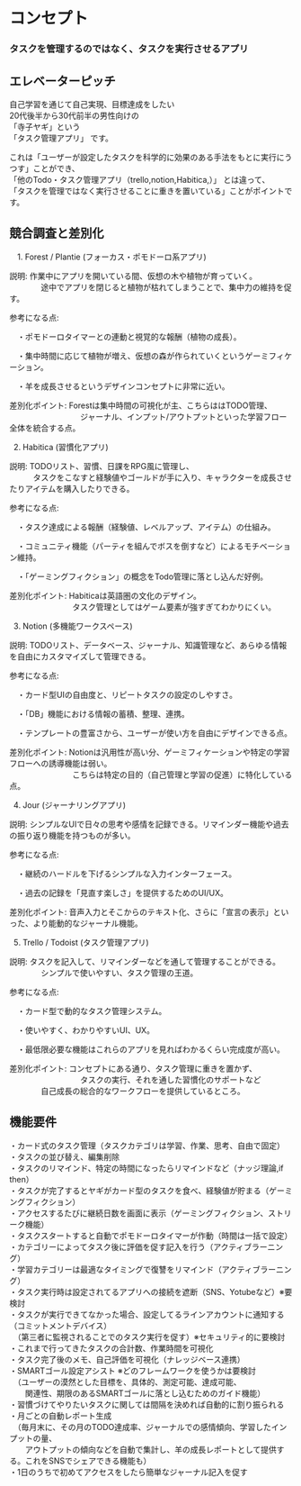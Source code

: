 # コンセプト

### タスクを管理するのではなく、タスクを実行させるアプリ


## エレベーターピッチ
自己学習を通じて自己実現、目標達成をしたい  
20代後半から30代前半の男性向けの  
「寺子ヤギ」という  
「タスク管理アプリ」 です。  

これは「ユーザーが設定したタスクを科学的に効果のある手法をもとに実行にうつす」ことができ、  
「他のTodo・タスク管理アプリ（trello,notion,Habitica,）」 とは違って、  
「タスクを管理ではなく実行させることに重きを置いている」ことがポイントです。  

## 競合調査と差別化

　1. Forest / Plantie (フォーカス・ポモドーロ系アプリ)  

  説明: 作業中にアプリを開いている間、仮想の木や植物が育っていく。  
  　　　　途中でアプリを閉じると植物が枯れてしまうことで、集中力の維持を促す。  

  参考になる点:

  　・ポモドーロタイマーとの連動と視覚的な報酬（植物の成長）。

  　・集中時間に応じて植物が増え、仮想の森が作られていくというゲーミフィケーション。

  　・羊を成長させるというデザインコンセプトに非常に近い。

   差別化ポイント: Forestは集中時間の可視化が主、こちらははTODO管理、  
   　　　　　　　　　ジャーナル、インプット/アウトプットといった学習フロー全体を統合する点。

2. Habitica (習慣化アプリ)

説明: TODOリスト、習慣、日課をRPG風に管理し、  
　　　タスクをこなすと経験値やゴールドが手に入り、キャラクターを成長させたりアイテムを購入したりできる。

参考になる点:

　・タスク達成による報酬（経験値、レベルアップ、アイテム）の仕組み。

　・コミュニティ機能（パーティを組んでボスを倒すなど）によるモチベーション維持。

　・「ゲーミングフィクション」の概念をTodo管理に落とし込んだ好例。

差別化ポイント: Habiticaは英語圏の文化のデザイン。  
　　　　　　　　タスク管理としてはゲーム要素が強すぎてわかりにくい。

3. Notion (多機能ワークスペース)

説明: TODOリスト、データベース、ジャーナル、知識管理など、あらゆる情報を自由にカスタマイズして管理できる。

参考になる点:

　・カード型UIの自由度と、リピートタスクの設定のしやすさ。

　・「DB」機能における情報の蓄積、整理、連携。

　・テンプレートの豊富さから、ユーザーが使い方を自由にデザインできる点。

差別化ポイント: Notionは汎用性が高い分、ゲーミフィケーションや特定の学習フローへの誘導機能は弱い。  
　　　　　　　　こちらは特定の目的（自己管理と学習の促進）に特化している点。

4. Jour (ジャーナリングアプリ)

説明: シンプルなUIで日々の思考や感情を記録できる。リマインダー機能や過去の振り返り機能を持つものが多い。

参考になる点:

　・継続のハードルを下げるシンプルな入力インターフェース。

　・過去の記録を「見直す楽しさ」を提供するためのUI/UX。

差別化ポイント: 音声入力とそこからのテキスト化、さらに「宣言の表示」といった、より能動的なジャーナル機能。

5. Trello / Todoist (タスク管理アプリ)

  説明: タスクを記入して、リマインダーなどを通して管理することができる。  
  　　　　シンプルで使いやすい、タスク管理の王道。

  参考になる点:

  　・カード型で動的なタスク管理システム。

  　・使いやすく、わかりやすいUI、UX。

  　・最低限必要な機能はこれらのアプリを見ればわかるくらい完成度が高い。

   差別化ポイント: コンセプトにある通り、タスク管理に重きを置かず、  
   　　　　　　　　　タスクの実行、それを通した習慣化のサポートなど  
            　　　　自己成長の総合的なワークフローを提供しているところ。

## 機能要件

・カード式のタスク管理（タスクカテゴリは学習、作業、思考、自由で固定）  
・タスクの並び替え、編集削除  
・タスクのリマインド、特定の時間になったらリマインドなど（ナッジ理論,if then）  
・タスクが完了するとヤギがカード型のタスクを食べ、経験値が貯まる（ゲーミングフィクション）  
・アクセスするたびに継続日数を画面に表示（ゲーミングフィクション、ストリーク機能）  
・タスクスタートすると自動でポモドーロタイマーが作動（時間は一括で設定）  
・カテゴリーによってタスク後に評価を促す記入を行う（アクティブラーニング）  
・学習カテゴリーは最適なタイミングで復讐をリマインド（アクティブラーニング）  
・タスク実行時は設定されてるアプリへの接続を遮断（SNS、Yotubeなど）※要検討  
・タスクが実行できてなかった場合、設定してるラインアカウントに通知する（コミットメントデバイス）  
　（第三者に監視されることでのタスク実行を促す）※セキュリティ的に要検討  
・これまで行ってきたタスクの合計数、作業時間を可視化  
・タスク完了後のメモ、自己評価を可視化（ナレッジベース連携）  
・SMARTゴール設定アシスト ※どのフレームワークを使うかは要検討  
　（ユーザーの漠然とした目標を、具体的、測定可能、達成可能、  
 　　関連性、期限のあるSMARTゴールに落とし込むためのガイド機能）  
・習慣づけてやりたいタスクに関しては間隔を決めれば自動的に割り振られる  
・月ごとの自動レポート生成  
　（毎月末に、その月のTODO達成率、ジャーナルでの感情傾向、学習したインプットの量、  
 　　アウトプットの傾向などを自動で集計し、羊の成長レポートとして提供する。これをSNSでシェアできる機能も）  
・1日のうちで初めてアクセスをしたら簡単なジャーナル記入を促す  



